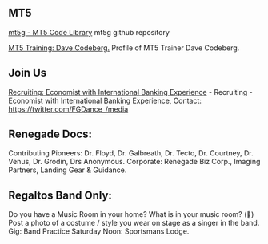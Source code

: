 ## MT5 
[mt5g - MT5 Code Library](https://github.com/mt5g/public) mt5g github repository

[MT5 Training: Dave Codeberg.](https://mastodon.online/web/statuses/104551921934380849) Profile of MT5 Trainer Dave Codeberg.


## Join Us
[Recruiting: Economist with International Banking Experience](https://twitter.com/FGDance_/media) - Recruiting - Economist with International Banking Experience, Contact: https://twitter.com/FGDance_/media

## Renegade Docs:
Contributing Pioneers: Dr. Floyd,  Dr. Galbreath, Dr. Tecto, Dr. Courtney, Dr. Venus, Dr. Grodin, Drs Anonymous.
Corporate: Renegade Biz Corp., Imaging Partners, Landing Gear & Guidance.


## Regaltos Band Only:
Do you have a Music Room in your home? 
What is in your music room?  (💙)
Post a photo of a costume / style you wear on stage as a singer in the band.
Gig: Band Practice Saturday Noon: Sportsmans Lodge. 



